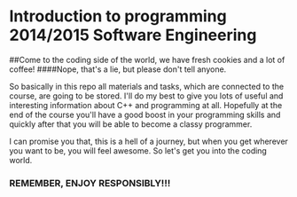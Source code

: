 Introduction to programming 2014/2015 Software Engineering
=====================

##Come to the coding side of the world, we have fresh cookies and a lot of coffee!
####Nope, that's a lie, but please don't tell anyone.

So basically in this repo all materials and tasks, which are connected to the course, are going to be stored.
I'll do my best to give you lots of useful and interesting information about C++ and programming at all.
Hopefully at the end of the course you'll have a good boost in your programming skills and quickly after that you will be able to become a classy programmer.

I can promise you that, this is a hell of a journey, but when you get wherever you want to be, you will feel awesome. So let's get you into the coding world.

### REMEMBER, ENJOY RESPONSIBLY!!!

